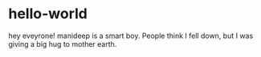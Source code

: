 # hello-world
hey eveyrone!
manideep is a smart boy.
People think I fell down, but I was giving a big hug to mother earth.
